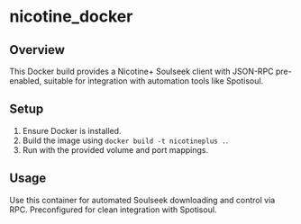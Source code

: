 # nicotine_docker

## Overview
This Docker build provides a Nicotine+ Soulseek client with JSON-RPC pre-enabled, suitable for integration with automation tools like Spotisoul.

## Setup
1. Ensure Docker is installed.
2. Build the image using `docker build -t nicotineplus .`.
3. Run with the provided volume and port mappings.

## Usage
Use this container for automated Soulseek downloading and control via RPC. Preconfigured for clean integration with Spotisoul.
